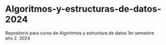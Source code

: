 # Algoritmos-y-estructuras-de-datos-2024
Repositorio para curso de Algoritmos y estructura de datos 1er semestre año 2. 2024
